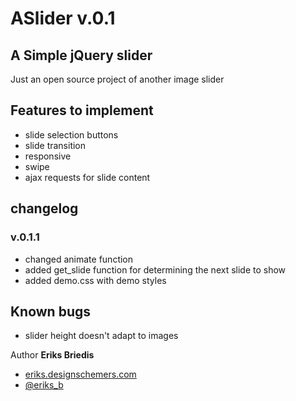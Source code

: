 ASlider v.0.1
=======

## A Simple jQuery slider

Just an open source project of another image slider

## Features to implement

* slide selection buttons
* slide transition
* responsive
* swipe
* ajax requests for slide content

## changelog

### v.0.1.1

* changed animate function
* added get_slide function for determining the next slide to show
* added demo.css with demo styles

## Known bugs

* slider height doesn't adapt to images

Author **Eriks Briedis**

 - [eriks.designschemers.com](http://eriks.designschemers.com)
 - [@eriks_b](https://twitter.com/eriks_b)

